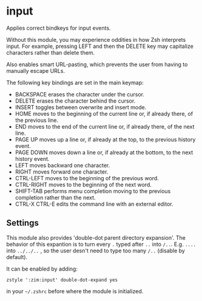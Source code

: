 input
=====

Applies correct bindkeys for input events.

Without this module, you may experience oddities in how Zsh interprets input.
For example, pressing LEFT and then the DELETE key may capitalize characters
rather than delete them.

Also enables smart URL-pasting, which prevents the user from having to manually
escape URLs.

The following key bindings are set in the main keymap:

  * BACKSPACE erases the character under the cursor.
  * DELETE erases the character behind the cursor.
  * INSERT toggles between overwrite and insert mode.
  * HOME moves to the beginning of the current line or, if already there, of the
    previous line.
  * END moves to the end of the current line or, if already there, of the next
    line.
  * PAGE UP moves up a line or, if already at the top, to the previous history
    event.
  * PAGE DOWN moves down a line or, if already at the bottom, to the next
    history event.
  * LEFT moves backward one character.
  * RIGHT moves forward one character.
  * CTRL-LEFT moves to the beginning of the previous word.
  * CTRL-RIGHT moves to the beginning of the next word.
  * SHIFT-TAB performs menu completion moving to the previous completion rather
    than the next.
  * CTRL-X CTRL-E edits the command line with an external editor.

Settings
--------

This module also provides 'double-dot parent directory expansion'. The behavior
of this expantion is to turn every `.` typed after `..` into `/..`. E.g. `....` into `../../..` , so the user desn't need to type too many `/..` (disable by default).

It can be enabled by adding:

    zstyle ':zim:input' double-dot-expand yes

in your `~/.zshrc` before where the module is initialized.
